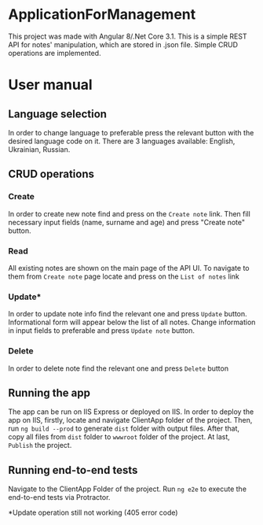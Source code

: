 # ApplicationForManagement
 This project was made with Angular 8/.Net Core 3.1. This is a simple REST API for notes' manipulation, which are stored in .json file.
 Simple CRUD operations are implemented.
 
# User manual
 ## Language selection
 In order to change language to preferable press the relevant button with the desired language code on it. There are 3 languages available: English, Ukrainian, Russian.
 ## CRUD operations
 ### Create
 In order to create new note find and press on the `Create note` link. Then fill necessary input fields (name, surname and age) and press "Create note" button.
 ### Read
 All existing notes are shown on the main page of the API UI. To navigate to them from `Create note` page locate and press on the `List of notes` link
 ### Update*
 In order to update note info find the relevant one and press `Update` button. Informational form will appear below the list of all notes. Change information in input fields to preferable and press `Update note` button.
 ### Delete
 In order to delete note find the relevant one and press `Delete` button
 ## Running the app
 The app can be run on IIS Express or deployed on IIS. 
 In order to deploy the app on IIS, firstly, locate and navigate ClientApp folder of the project. Then, run `ng build --prod`  to generate `dist` folder with output files. After that, copy all files from `dist` folder to `wwwroot` folder of the project. At last, `Publish` the project.  
 ## Running end-to-end tests
 Navigate to the ClientApp Folder of the project. Run `ng e2e` to execute the end-to-end tests via Protractor.
 
 *Update operation still not working (405 error code)
